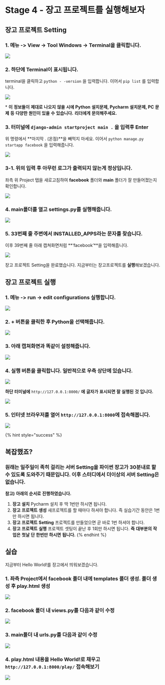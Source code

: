# Stage 4 - 장고 프로젝트를 실행해보자

## 장고 프로젝트 Setting

### 1. 메뉴 -&gt; View -&gt; Tool Windows -&gt; Terminal을 클릭합니다.

![](../.gitbook/assets/image%20%28102%29.png)

### 2. 하단에 Terminal이 표시됩니다.

terminal을 클릭하고 `python - -version` 을 입력합니다. 이어서 `pip list` 를 입력합니다.

![](../.gitbook/assets/image%20%2823%29.png)

\* **이** **정보들이** **제대로** **나오지** **않을** **시에** **Python** **설치문제, Pycharm** **설치문제, PC** **문제** **등** **다양한** **원인이** **있을** **수** **있습니다.** **리더에게** **문의해주세요.**

### 3. 터미널에 `django-admin startproject main .` 을 입력후 Enter

위 명령에서 **마지막 . \(온점\)**을 빼먹지 마세요. 이어서 `python manage.py startapp facebook` 을 입력해줍니다.

![](../.gitbook/assets/image%20%2833%29.png)

### 3-1. 위의 입력 후 아무런 로그가 출력되지 않는게 정상입니다.

좌측 위 Project 탭을 새로고침하여 **facebook** 폴더와 **main** 폴더가 잘 만들어졌는지 확인합니다.

![](../.gitbook/assets/image%20%2895%29.png)

### 4. main폴더를 열고 settings.py를 실행해줍니다.

![](../.gitbook/assets/image%20%2844%29.png)

### 5. 33번째 줄 주변에서 INSTALLED\_APPS라는 문자를 찾습니다.

이후 39번째 줄 아래 캡쳐화면처럼 **‘facebook’**을 입력해줍니다.

![](../.gitbook/assets/image%20%2857%29.png)

  
장고 프로젝트 Setting을 완료했습니다. 지금부터는 장고프로젝트를 **실행**해보겠습니다.

## 장고 프로젝트 실행

### 1. 메뉴 -&gt; run -&gt; edit configurations 실행합니다.

![](../.gitbook/assets/image%20%2897%29.png)

### 2. + 버튼을 클릭한 후 Python을 선택해줍니다.

![](../.gitbook/assets/image%20%28104%29.png)

### 3. 아래 캡쳐화면과 똑같이 설정해줍니다.

![](../.gitbook/assets/image%20%2864%29.png)

### 4. 실행 버튼을 클릭합니다. 일반적으로 우측 상단에 있습니다.

![](../.gitbook/assets/image%20%2890%29.png)

**하단** **터미널에** `http://127.0.0.1:8000/` **에** **글자가** **표시되면** **잘** **실행된** **것** **입니다.**

![](../.gitbook/assets/image%20%2870%29.png)

### 5. 인터넷 브라우저를 열어 `http://127.0.0.1:8000`에 접속해봅니다.

![](../.gitbook/assets/image%20%2816%29.png)

{% hint style="success" %}
## 복잡했죠?

### 원래는 일주일이 족히 걸리는 서버 Setting을 파이썬 장고가 30분내로 할 수 있도록 도와주기 때문입니다. 이후 스터디에서 더이상의 서버 Setting은 없습니다.

**참고\)** **아래의** **순서로** **진행하였습니다.**

1. **장고** **설치**  Pycharm 설치 후 딱 1번만 하시면 됩니다.
2. **장고** **프로젝트** **생성**  새프로젝트를 할 때마다 하셔야 합니다. 즉 실습기간 동안은 1번만 하시면 됩니다.
3. **장고** **프로젝트** **Setting**  프로젝트를 만들었으면 곧 바로 1번 하셔야 합니다.
4. **장고** **프로젝트** **실행**  프로젝트 셋팅이 끝난 후 1회만 하시면 됩니다.  **즉** **대부분의** **작업은** **첫날** **단** **한번만** **하시면** **됩니다.**
{% endhint %}

## 실습

지금부터 Hello World!를 장고에서 띄워보겠습니다.

### 1. 좌측 Project에서 facebook 폴더 내에 templates 폴더 생성. 폴더 생성 후 play.html 생성

![](../.gitbook/assets/image%20%2894%29.png)

### 2. facebook 폴더 내 views.py를 다음과 같이 수정

![](../.gitbook/assets/image%20%2865%29.png)

### 3. main폴더 내 urls.py를 다음과 같이 수정

![](../.gitbook/assets/image%20%2885%29.png)

### 4. play.html 내용을 Hello World!로 채우고 `http://127.0.0.1:8000/play/` 접속해보기

![](../.gitbook/assets/image%20%2822%29.png)


